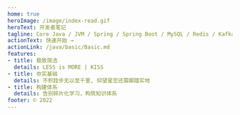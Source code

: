 ```yaml
---
home: true
heroImage: /image/index-read.gif
heroText: 开发者笔记
tagline: Core Java / JVM / Spring / Spring Boot / MySQL / Redis / Kafka / Netty / 分布式系统 / 系统架构
actionText: 快速开始 →
actionLink: /java/basic/Basic.md
features:
- title: 极致简洁
  details: LESS is MORE | KISS
- title: 夯实基础
  details: 不积跬步无以至千里, 仰望星空还需脚踏实地
- title: 构建体系
  details: 告别碎片化学习，构筑知识体系
footer: © 2022
---
```


